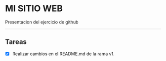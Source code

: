 # MI SITIO WEB
Presentacion del ejercicio de github

---
## Tareas

- [x] Realizar cambios en el README.md de la rama v1.













